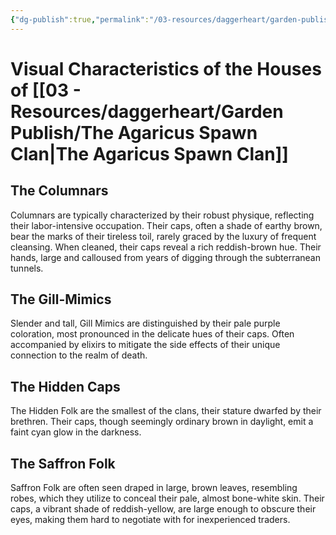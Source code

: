 ```yaml
---
{"dg-publish":true,"permalink":"/03-resources/daggerheart/garden-publish/visual-characteristics-of-the-houses-of-the-agaricus-clan/","tags":["Worldbuilding","Character"]}
---
```


# Visual Characteristics of the Houses of [[03 - Resources/daggerheart/Garden Publish/The Agaricus Spawn Clan\|The Agaricus Spawn Clan]]
## The Columnars

Columnars are typically characterized by their robust physique, reflecting their labor-intensive occupation. Their caps, often a shade of earthy brown, bear the marks of their tireless toil, rarely graced by the luxury of frequent cleansing. When cleaned, their caps reveal a rich reddish-brown hue. Their hands, large and calloused from years of digging through the subterranean tunnels.

## The Gill-Mimics

Slender and tall, Gill Mimics are distinguished by their pale purple coloration, most pronounced in the delicate hues of their caps. Often accompanied by elixirs to mitigate the side effects of their unique connection to the realm of death.

## The Hidden Caps

The Hidden Folk are the smallest of the clans, their stature dwarfed by their brethren. Their caps, though seemingly ordinary brown in daylight, emit a faint cyan glow in the darkness.

## The Saffron Folk

Saffron Folk are often seen draped in large, brown leaves, resembling robes, which they utilize to conceal their pale, almost bone-white skin. Their caps, a vibrant shade of reddish-yellow, are large enough to obscure their eyes, making them hard to negotiate with for inexperienced traders.
